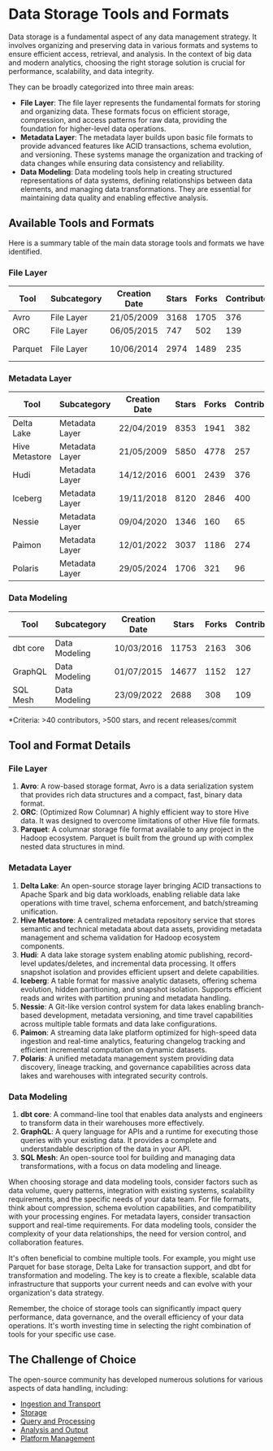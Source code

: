 # Data Storage Tools and Formats

Data storage is a fundamental aspect of any data management strategy. It involves organizing and preserving data in various formats and systems to ensure efficient access, retrieval, and analysis. In the context of big data and modern analytics, choosing the right storage solution is crucial for performance, scalability, and data integrity.

They can be broadly categorized into three main areas:
- **File Layer**: The file layer represents the fundamental formats for storing and organizing data. These formats focus on efficient storage, compression, and access patterns for raw data, providing the foundation for higher-level data operations.
- **Metadata Layer**: The metadata layer builds upon basic file formats to provide advanced features like ACID transactions, schema evolution, and versioning. These systems manage the organization and tracking of data changes while ensuring data consistency and reliability.
- **Data Modeling**: Data modeling tools help in creating structured representations of data systems, defining relationships between data elements, and managing data transformations. They are essential for maintaining data quality and enabling effective analysis.

## Available Tools and Formats

Here is a summary table of the main data storage tools and formats we have identified.

### File Layer

| Tool | Subcategory | Creation Date | Stars | Forks | Contributors | Last Release | Latest Commit | Meets Criteria* | Link |
|---|---|---|---|---|---|---|---|---|---|
| Avro | File Layer | 21/05/2009 | 3168 | 1705 | 376 | 05/08/2024 | 24/10/2025 | Yes | https://github.com/apache/avro |
| ORC | File Layer | 06/05/2015 | 747 | 502 | 139 | 01/10/2025 | 22/10/2025 | Yes | https://github.com/apache/orc |
| Parquet | File Layer | 10/06/2014 | 2974 | 1489 | 235 | 03/09/2025 | 22/10/2025 | Yes | https://github.com/apache/parquet-mr |

### Metadata Layer

| Tool | Subcategory | Creation Date | Stars | Forks | Contributors | Last Release | Latest Commit | Meets Criteria* | Link |
|---|---|---|---|---|---|---|---|---|---|
| Delta Lake | Metadata Layer | 22/04/2019 | 8353 | 1941 | 382 | 09/06/2025 | 25/10/2025 | Yes | https://github.com/delta-io/delta |
| Hive Metastore | Metadata Layer | 21/05/2009 | 5850 | 4778 | 257 | N/A | 26/10/2025 | Yes | https://github.com/apache/hive |
| Hudi | Metadata Layer | 14/12/2016 | 6001 | 2439 | 376 | 02/05/2025 | 26/10/2025 | Yes | https://github.com/apache/hudi |
| Iceberg | Metadata Layer | 19/11/2018 | 8120 | 2846 | 400 | 11/09/2025 | 26/10/2025 | Yes | https://github.com/apache/iceberg |
| Nessie | Metadata Layer | 09/04/2020 | 1346 | 160 | 65 | 24/10/2025 | 26/10/2025 | Yes | https://github.com/projectnessie/nessie |
| Paimon | Metadata Layer | 12/01/2022 | 3037 | 1186 | 274 | N/A | 26/10/2025 | Yes | https://github.com/apache/paimon |
| Polaris | Metadata Layer | 29/05/2024 | 1706 | 321 | 96 | 19/09/2025 | 24/10/2025 | Yes | https://github.com/apache/polaris |

### Data Modeling

| Tool | Subcategory | Creation Date | Stars | Forks | Contributors | Last Release | Latest Commit | Meets Criteria* | Link |
|---|---|---|---|---|---|---|---|---|---|
| dbt core | Data Modeling | 10/03/2016 | 11753 | 2163 | 306 | 07/10/2025 | 22/10/2025 | Yes | https://github.com/dbt-labs/dbt-core |
| GraphQL | Data Modeling | 01/07/2015 | 14677 | 1152 | 127 | 04/09/2025 | 02/10/2025 | Yes | https://github.com/graphql/graphql-spec |
| SQL Mesh | Data Modeling | 23/09/2022 | 2688 | 308 | 109 | 16/10/2025 | 23/10/2025 | Yes | https://github.com/TobikoData/sqlmesh |

*Criteria: >40 contributors, >500 stars, and recent releases/commit

## Tool and Format Details

### File Layer

1. **Avro**: A row-based storage format, Avro is a data serialization system that provides rich data structures and a compact, fast, binary data format.
2. **ORC**: (Optimized Row Columnar) A highly efficient way to store Hive data. It was designed to overcome limitations of other Hive file formats.
3. **Parquet**: A columnar storage file format available to any project in the Hadoop ecosystem. Parquet is built from the ground up with complex nested data structures in mind.

### Metadata Layer

1. **Delta Lake**: An open-source storage layer bringing ACID transactions to Apache Spark and big data workloads, enabling reliable data lake operations with time travel, schema enforcement, and batch/streaming unification.
2. **Hive Metastore**: A centralized metadata repository service that stores semantic and technical metadata about data assets, providing metadata management and schema validation for Hadoop ecosystem components.
3. **Hudi**: A data lake storage system enabling atomic publishing, record-level updates/deletes, and incremental data processing. It offers snapshot isolation and provides efficient upsert and delete capabilities.
4. **Iceberg**: A table format for massive analytic datasets, offering schema evolution, hidden partitioning, and snapshot isolation. Supports efficient reads and writes with partition pruning and metadata handling.
5. **Nessie**: A Git-like version control system for data lakes enabling branch-based development, metadata versioning, and time travel capabilities across multiple table formats and data lake configurations.
6. **Paimon**: A streaming data lake platform optimized for high-speed data ingestion and real-time analytics, featuring changelog tracking and efficient incremental computation on dynamic datasets.
7. **Polaris**: A unified metadata management system providing data discovery, lineage tracking, and governance capabilities across data lakes and warehouses with integrated security controls.

### Data Modeling

1. **dbt core**: A command-line tool that enables data analysts and engineers to transform data in their warehouses more effectively.
2. **GraphQL**: A query language for APIs and a runtime for executing those queries with your existing data. It provides a complete and understandable description of the data in your API.
3. **SQL Mesh**: An open-source tool for building and managing data transformations, with a focus on data modeling and lineage.

When choosing storage and data modeling tools, consider factors such as data volume, query patterns, integration with existing systems, scalability requirements, and the specific needs of your data team. For file formats, think about compression, schema evolution capabilities, and compatibility with your processing engines. For metadata layers, consider transaction support and real-time requirements. For data modeling tools, consider the complexity of your data relationships, the need for version control, and collaboration features.

It's often beneficial to combine multiple tools. For example, you might use Parquet for base storage, Delta Lake for transaction support, and dbt for transformation and modeling. The key is to create a flexible, scalable data infrastructure that supports your current needs and can evolve with your organization's data strategy.

Remember, the choice of storage tools can significantly impact query performance, data governance, and the overall efficiency of your data operations. It's worth investing time in selecting the right combination of tools for your specific use case.

## The Challenge of Choice
The open-source community has developed numerous solutions for various aspects of data handling, including:
- [Ingestion and Transport](01.ingestion_and_transport.md)
- [Storage](02.storage.md)
- [Query and Processing](03.query_and_processing.md)
- [Analysis and Output](04.analysis_and_output.md)
- [Platform Management](05.platform_management.md)